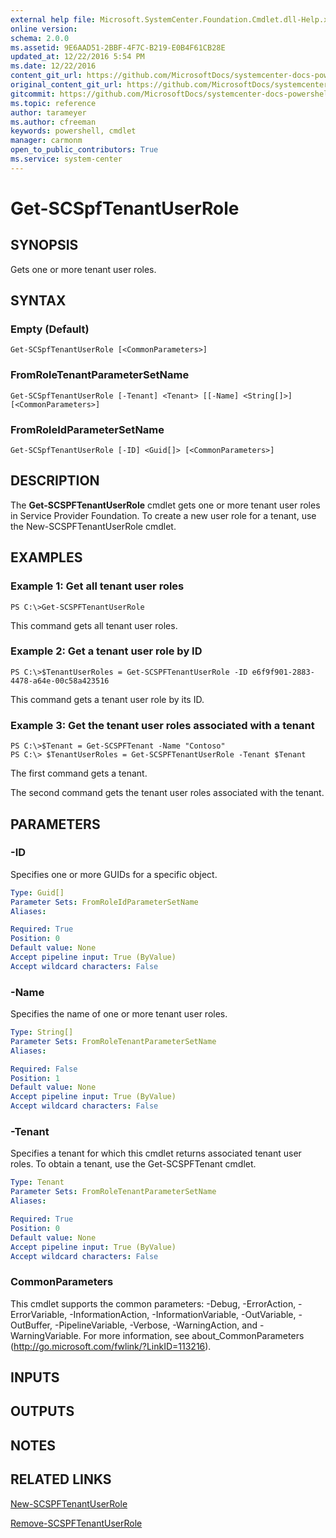 ```yaml
---
external help file: Microsoft.SystemCenter.Foundation.Cmdlet.dll-Help.xml
online version: 
schema: 2.0.0
ms.assetid: 9E6AAD51-2BBF-4F7C-B219-E0B4F61CB28E
updated_at: 12/22/2016 5:54 PM
ms.date: 12/22/2016
content_git_url: https://github.com/MicrosoftDocs/systemcenter-docs-powershell/blob/master/systemcenter-cmdlets/SystemCenter2016/ServiceProviderFoundation/vlatest/Get-SCSPFTenantUserRole.md
original_content_git_url: https://github.com/MicrosoftDocs/systemcenter-docs-powershell/blob/master/systemcenter-cmdlets/SystemCenter2016/ServiceProviderFoundation/vlatest/Get-SCSPFTenantUserRole.md
gitcommit: https://github.com/MicrosoftDocs/systemcenter-docs-powershell/blob/17c3a51bd892aad46c731d9f381f0704b4815004/systemcenter-cmdlets/SystemCenter2016/ServiceProviderFoundation/vlatest/Get-SCSPFTenantUserRole.md
ms.topic: reference
author: tarameyer
ms.author: cfreeman
keywords: powershell, cmdlet
manager: carmonm
open_to_public_contributors: True
ms.service: system-center
---
```


# Get-SCSpfTenantUserRole

## SYNOPSIS
Gets one or more tenant user roles.

## SYNTAX

### Empty (Default)
```
Get-SCSpfTenantUserRole [<CommonParameters>]
```

### FromRoleTenantParameterSetName
```
Get-SCSpfTenantUserRole [-Tenant] <Tenant> [[-Name] <String[]>] [<CommonParameters>]
```

### FromRoleIdParameterSetName
```
Get-SCSpfTenantUserRole [-ID] <Guid[]> [<CommonParameters>]
```

## DESCRIPTION
The **Get-SCSPFTenantUserRole** cmdlet gets one or more tenant user roles in Service Provider Foundation.
To create a new user role for a tenant, use the New-SCSPFTenantUserRole cmdlet.

## EXAMPLES

### Example 1: Get all tenant user roles
```
PS C:\>Get-SCSPFTenantUserRole
```

This command gets all tenant user roles.

### Example 2: Get a tenant user role by ID
```
PS C:\>$TenantUserRoles = Get-SCSPFTenantUserRole -ID e6f9f901-2883-4478-a64e-00c58a423516
```

This command gets a tenant user role by its ID.

### Example 3: Get the tenant user roles associated with a tenant
```
PS C:\>$Tenant = Get-SCSPFTenant -Name "Contoso"
PS C:\> $TenantUserRoles = Get-SCSPFTenantUserRole -Tenant $Tenant
```

The first command gets a tenant.

The second command gets the tenant user roles associated with the tenant.

## PARAMETERS

### -ID
Specifies one or more GUIDs for a specific object.

```yaml
Type: Guid[]
Parameter Sets: FromRoleIdParameterSetName
Aliases: 

Required: True
Position: 0
Default value: None
Accept pipeline input: True (ByValue)
Accept wildcard characters: False
```

### -Name
Specifies the name of one or more tenant user roles.

```yaml
Type: String[]
Parameter Sets: FromRoleTenantParameterSetName
Aliases: 

Required: False
Position: 1
Default value: None
Accept pipeline input: True (ByValue)
Accept wildcard characters: False
```

### -Tenant
Specifies a tenant for which this cmdlet returns associated tenant user roles.
To obtain a tenant, use the Get-SCSPFTenant cmdlet.

```yaml
Type: Tenant
Parameter Sets: FromRoleTenantParameterSetName
Aliases: 

Required: True
Position: 0
Default value: None
Accept pipeline input: True (ByValue)
Accept wildcard characters: False
```

### CommonParameters
This cmdlet supports the common parameters: -Debug, -ErrorAction, -ErrorVariable, -InformationAction, -InformationVariable, -OutVariable, -OutBuffer, -PipelineVariable, -Verbose, -WarningAction, and -WarningVariable. For more information, see about_CommonParameters (http://go.microsoft.com/fwlink/?LinkID=113216).

## INPUTS

## OUTPUTS

## NOTES

## RELATED LINKS

[New-SCSPFTenantUserRole](xref:SystemCenter2016/ServiceProviderFoundation/vlatest/New-SCSPFTenantUserRole.md)

[Remove-SCSPFTenantUserRole](xref:SystemCenter2016/ServiceProviderFoundation/vlatest/Remove-SCSPFTenantUserRole.md)

